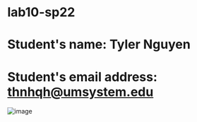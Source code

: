 # lab10-sp22

# Student's name: Tyler Nguyen

# Student's email address: thnhqh@umsystem.edu

![image](https://user-images.githubusercontent.com/106999071/179135591-a46d8ab9-bf25-4ac6-8815-34026f2a5ac3.png)

